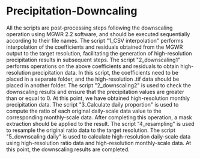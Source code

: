 # Precipitation-Downcaling
All the scripts are post-processing steps following the downscaling operation using MGWR 2.2 software, and should be executed sequentially according to their file names.
The script "1_CSV interpolation" performs interpolation of the coefficients and residuals obtained from the MGWR output to the target resolution, facilitating the generation of high-resolution precipitation results in subsequent steps.
The script "2_downscaling1" performs operations on the above coefficients and residuals to obtain high-resolution precipitation data. In this script, the coefficients need to be placed in a separate folder, and the high-resolution .tif data should be placed in another folder.
The script "2_downscaling2" is used to check the downscaling results and ensure that the precipitation values are greater than or equal to 0.
At this point, we have obtained high-resolution monthly precipitation data.
The script "3_Calculate daily proportion" is used to compute the ratio of each original daily-scale data value to the corresponding monthly-scale data. After completing this operation, a mask extraction should be applied to the result.
The script "4_resampling" is used to resample the original ratio data to the target resolution.
The script "5_downscaling daily" is used to calculate high-resolution daily-scale data using high-resolution ratio data and high-resolution monthly-scale data. 
At this point, the downscaling results are completed.
